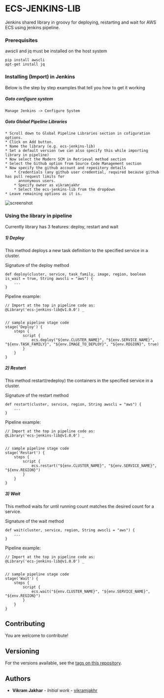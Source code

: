 # ECS-JENKINS-LIB

Jenkins shared library in groovy for deploying, restarting and wait for AWS ECS using jenkins pipeline. 


### Prerequisites

awscli and jq must be installed on the host system

```
pip install awscli
apt-get install jq
```

### Installing (Import) in Jenkins

Below is the step by step examples that tell you how to get it working

##### Goto configure system 

```
Manage Jenkins -> Configure System
```

##### Goto Global Pipeline Libraries 

```
* Scroll down to Global Pipeline Libraries section in cofiguration options.
* Click on Add button.
* Name the library (e.g. ecs-jenkins-lib)
* Set a default version (we can also specify this while importing library in pipeline)
* Now select the Modern SCM in Retrieval method section
* Select the Github option from Source Code Management section
* Now specify the github account and repository details
    * Credentials (any github user credential, required because github has pull request limits for
      annonymous users.
    * Specify owner as vikramjakhr  
    * Select the ecs-jenkins-lib from the dropdown
* Leave remaining options as it is.
```

![screenshot](https://raw.githubusercontent.com/vikramjakhr/ecs-jenkins-lib/master/slc.png)

### Using the library in pipeline

Currently library has 3 features: deploy, restart and wait 

##### 1) Deploy

This method deploys a new task definition to the specified service in a cluster.

Signature of the deploy method
```
def deploy(cluster, service, task_family, image, region, boolean is_wait = true, String awscli = "aws") {
    ...
}
```

Pipeline example:
```
// Import at the top in pipeline code as:
@Library('ecs-jenkins-lib@v1.0.0') _
    
    
// sample pipeline stage code
stage('Deploy') {
    steps {
        script {
            ecs.deploy("${env.CLUSTER_NAME}", "${env.SERVICE_NAME}", "${env.TASK_FAMILY}", "${env.IMAGE_TO_DEPLOY}", "${env.REGION}", true)
        }    
    }
}
```

##### 2) Restart

This method restart(redeploy) the containers in the specified service in a cluster.

Signature of the restart method
```
def restart(cluster, service, region, String awscli = "aws") {
    ...
}
```

Pipeline example:
```
// Import at the top in pipeline code as:
@Library('ecs-jenkins-lib@v1.0.0') _
    
    
// sample pipeline stage code
stage('Restart') {
    steps {
        script {
            ecs.restart("${env.CLUSTER_NAME}", "${env.SERVICE_NAME}", "${env.REGION}")
        }    
    }
}
```

##### 3) Wait

This method waits for until running count matches the desired count for a service.

Signature of the wait method
```
def wait(cluster, service, region, String awscli = "aws") {
    ...
}
```

Pipeline example:
```
// Import at the top in pipeline code as:
@Library('ecs-jenkins-lib@v1.0.0') _
    
    
// sample pipeline stage code
stage('Wait') {
    steps {
        script {
            ecs.wait("${env.CLUSTER_NAME}", "${env.SERVICE_NAME}", "${env.REGION}")
        }    
    }
}
```


## Contributing

You are welcome to contribute!

## Versioning

For the versions available, see the [tags on this repository](https://github.com/vikramjakhr/ecs-jenkins-lib/tags). 

## Authors

* **Vikram Jakhar** - *Initial work* - [vikramjakhr](https://github.com/vikramjakhr)
